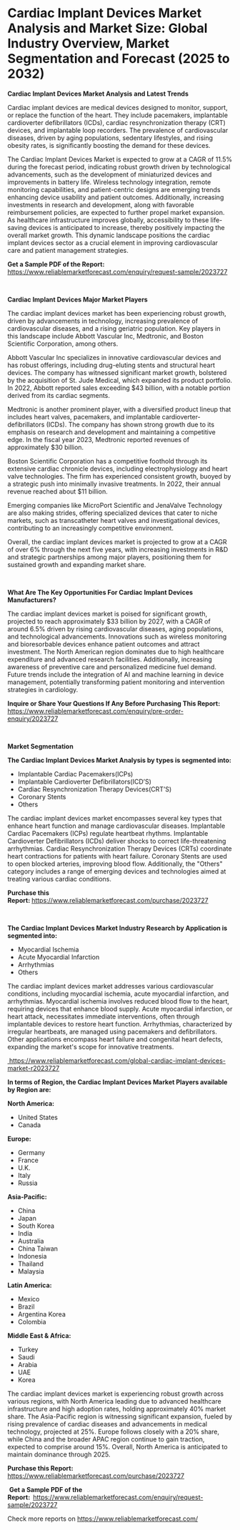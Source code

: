 <p><h1>Cardiac Implant Devices Market Analysis and Market Size: Global Industry Overview, Market Segmentation and Forecast (2025 to 2032)</h1></p><p><strong>Cardiac Implant Devices Market Analysis and Latest Trends</strong></p>
<p><p>Cardiac implant devices are medical devices designed to monitor, support, or replace the function of the heart. They include pacemakers, implantable cardioverter defibrillators (ICDs), cardiac resynchronization therapy (CRT) devices, and implantable loop recorders. The prevalence of cardiovascular diseases, driven by aging populations, sedentary lifestyles, and rising obesity rates, is significantly boosting the demand for these devices. </p><p>The Cardiac Implant Devices Market is expected to grow at a CAGR of 11.5% during the forecast period, indicating robust growth driven by technological advancements, such as the development of miniaturized devices and improvements in battery life. Wireless technology integration, remote monitoring capabilities, and patient-centric designs are emerging trends enhancing device usability and patient outcomes. Additionally, increasing investments in research and development, along with favorable reimbursement policies, are expected to further propel market expansion. As healthcare infrastructure improves globally, accessibility to these life-saving devices is anticipated to increase, thereby positively impacting the overall market growth. This dynamic landscape positions the cardiac implant devices sector as a crucial element in improving cardiovascular care and patient management strategies.</p></p>
<p><strong>Get a Sample PDF of the Report:&nbsp;</strong> <a href="https://www.reliablemarketforecast.com/enquiry/request-sample/2023727?utm_campaign=2655&utm_medium=2&utm_source=Github&utm_content=ia&utm_term=04032025&utm_id=cardiac-implant-devices">https://www.reliablemarketforecast.com/enquiry/request-sample/2023727</a></p>
<p>&nbsp;</p>
<p><strong>Cardiac Implant Devices Major Market Players</strong></p>
<p><p>The cardiac implant devices market has been experiencing robust growth, driven by advancements in technology, increasing prevalence of cardiovascular diseases, and a rising geriatric population. Key players in this landscape include Abbott Vascular Inc, Medtronic, and Boston Scientific Corporation, among others.</p><p>Abbott Vascular Inc specializes in innovative cardiovascular devices and has robust offerings, including drug-eluting stents and structural heart devices. The company has witnessed significant market growth, bolstered by the acquisition of St. Jude Medical, which expanded its product portfolio. In 2022, Abbott reported sales exceeding $43 billion, with a notable portion derived from its cardiac segments.</p><p>Medtronic is another prominent player, with a diversified product lineup that includes heart valves, pacemakers, and implantable cardioverter-defibrillators (ICDs). The company has shown strong growth due to its emphasis on research and development and maintaining a competitive edge. In the fiscal year 2023, Medtronic reported revenues of approximately $30 billion.</p><p>Boston Scientific Corporation has a competitive foothold through its extensive cardiac chronicle devices, including electrophysiology and heart valve technologies. The firm has experienced consistent growth, buoyed by a strategic push into minimally invasive treatments. In 2022, their annual revenue reached about $11 billion.</p><p>Emerging companies like MicroPort Scientific and JenaValve Technology are also making strides, offering specialized devices that cater to niche markets, such as transcatheter heart valves and investigational devices, contributing to an increasingly competitive environment.</p><p>Overall, the cardiac implant devices market is projected to grow at a CAGR of over 6% through the next five years, with increasing investments in R&D and strategic partnerships among major players, positioning them for sustained growth and expanding market share.</p></p>
<p>&nbsp;</p>
<p><strong>What Are The Key Opportunities For Cardiac Implant Devices Manufacturers?</strong></p>
<p><p>The cardiac implant devices market is poised for significant growth, projected to reach approximately $33 billion by 2027, with a CAGR of around 6.5% driven by rising cardiovascular diseases, aging populations, and technological advancements. Innovations such as wireless monitoring and bioresorbable devices enhance patient outcomes and attract investment. The North American region dominates due to high healthcare expenditure and advanced research facilities. Additionally, increasing awareness of preventive care and personalized medicine fuel demand. Future trends include the integration of AI and machine learning in device management, potentially transforming patient monitoring and intervention strategies in cardiology.</p></p>
<p><strong>Inquire or Share Your Questions If Any Before Purchasing This Report:</strong> <a href="https://www.reliablemarketforecast.com/enquiry/pre-order-enquiry/2023727?utm_campaign=2655&utm_medium=2&utm_source=Github&utm_content=ia&utm_term=04032025&utm_id=cardiac-implant-devices">https://www.reliablemarketforecast.com/enquiry/pre-order-enquiry/2023727</a></p>
<p>&nbsp;</p>
<p><strong>Market Segmentation</strong></p>
<p><strong>The Cardiac Implant Devices Market Analysis by types is segmented into:</strong></p>
<p><ul><li>Implantable Cardiac Pacemakers(ICPs)</li><li>Implantable Cardioverter Defibrillators(ICD’S)</li><li>Cardiac Resynchronization Therapy Devices(CRT’S)</li><li>Coronary Stents</li><li>Others</li></ul></p>
<p><p>The cardiac implant devices market encompasses several key types that enhance heart function and manage cardiovascular diseases. Implantable Cardiac Pacemakers (ICPs) regulate heartbeat rhythms. Implantable Cardioverter Defibrillators (ICDs) deliver shocks to correct life-threatening arrhythmias. Cardiac Resynchronization Therapy Devices (CRTs) coordinate heart contractions for patients with heart failure. Coronary Stents are used to open blocked arteries, improving blood flow. Additionally, the "Others" category includes a range of emerging devices and technologies aimed at treating various cardiac conditions.</p></p>
<p><strong>Purchase this Report:&nbsp;</strong><a href="https://www.reliablemarketforecast.com/purchase/2023727?utm_campaign=2655&utm_medium=2&utm_source=Github&utm_content=ia&utm_term=04032025&utm_id=cardiac-implant-devices">https://www.reliablemarketforecast.com/purchase/2023727</a></p>
<p>&nbsp;</p>
<p><strong>The Cardiac Implant Devices Market Industry Research by Application is segmented into:</strong></p>
<p><ul><li>Myocardial Ischemia</li><li>Acute Myocardial Infarction</li><li>Arrhythmias</li><li>Others</li></ul></p>
<p><p>The cardiac implant devices market addresses various cardiovascular conditions, including myocardial ischemia, acute myocardial infarction, and arrhythmias. Myocardial ischemia involves reduced blood flow to the heart, requiring devices that enhance blood supply. Acute myocardial infarction, or heart attack, necessitates immediate interventions, often through implantable devices to restore heart function. Arrhythmias, characterized by irregular heartbeats, are managed using pacemakers and defibrillators. Other applications encompass heart failure and congenital heart defects, expanding the market's scope for innovative treatments.</p></p>
<p><a href="https://www.reliablemarketforecast.com/global-cardiac-implant-devices-market-r2023727?utm_campaign=2655&utm_medium=2&utm_source=Github&utm_content=ia&utm_term=04032025&utm_id=cardiac-implant-devices">&nbsp;https://www.reliablemarketforecast.com/global-cardiac-implant-devices-market-r2023727</a></p>
<p><strong>In terms of Region, the Cardiac Implant Devices Market Players available by Region are:</strong></p>
<p>
    <p> <strong> North America: </strong>
        <ul>
            <li>United States</li>
            <li>Canada</li>
        </ul>
        </p> 
    <p> <strong> Europe: </strong>
        <ul>
            <li>Germany</li>
            <li>France</li>
            <li>U.K.</li>
            <li>Italy</li>
            <li>Russia</li>
        </ul>
        </p> 
    <p> <strong> Asia-Pacific: </strong>
        <ul>
            <li>China</li>
            <li>Japan</li>
            <li>South Korea</li>
            <li>India</li>
            <li>Australia</li>
            <li>China Taiwan</li>
            <li>Indonesia</li>
            <li>Thailand</li>
            <li>Malaysia</li>
        </ul>
        </p> 
    <p> <strong> Latin America: </strong>
        <ul>
            <li>Mexico</li>
            <li>Brazil</li>
            <li>Argentina Korea</li>
            <li>Colombia</li>
        </ul>
        </p> 
    <p> <strong> Middle East & Africa: </strong>
        <ul>
            <li>Turkey</li>
            <li>Saudi</li>
            <li>Arabia</li>
            <li>UAE</li>
            <li>Korea</li>
        </ul>
    </p>
    </p>
<p><p>The cardiac implant devices market is experiencing robust growth across various regions, with North America leading due to advanced healthcare infrastructure and high adoption rates, holding approximately 40% market share. The Asia-Pacific region is witnessing significant expansion, fueled by rising prevalence of cardiac diseases and advancements in medical technology, projected at 25%. Europe follows closely with a 20% share, while China and the broader APAC region continue to gain traction, expected to comprise around 15%. Overall, North America is anticipated to maintain dominance through 2025.</p></p>
<p><strong>Purchase this Report: </strong><a href="https://www.reliablemarketforecast.com/purchase/2023727?utm_campaign=2655&utm_medium=2&utm_source=Github&utm_content=ia&utm_term=04032025&utm_id=cardiac-implant-devices">https://www.reliablemarketforecast.com/purchase/2023727</a></p>
<p>&nbsp;<strong>Get a Sample PDF of the Report:&nbsp;&nbsp;</strong><a href="https://www.reliablemarketforecast.com/enquiry/request-sample/2023727?utm_campaign=2655&utm_medium=2&utm_source=Github&utm_content=ia&utm_term=04032025&utm_id=cardiac-implant-devices">https://www.reliablemarketforecast.com/enquiry/request-sample/2023727</a></p>
<p><strong></strong></p>
<p>Check more reports on <a href="https://www.reliablemarketforecast.com/?utm_campaign=2655&utm_medium=2&utm_source=Github&utm_content=ia&utm_term=04032025&utm_id=cardiac-implant-devices">https://www.reliablemarketforecast.com/</a></p>